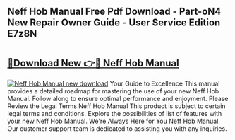 ## Neff Hob Manual Free Pdf Download - Part-oN4 New Repair Owner Guide - User Service Edition E7z8N

# <h2><a href="http://cf28574.oget.top/?id=Neff+Hob+Manual">🔗Download New 👉🔴 Neff Hob Manual</a></h2>

[![Neff Hob Manual new download](https://i.imgur.com/5g1atiW.png)](http://cf28574.oget.top/?id=Neff+Hob+Manual)
Your Guide to Excellence This manual provides a detailed roadmap for mastering the use of your new Neff Hob Manual. Follow along to ensure optimal performance and enjoyment. Please Review the Legal Terms Neff Hob Manual This product is subject to certain legal terms and conditions. Explore the possibilities of list of features with your new Neff Hob Manual. We're Always Here for You Neff Hob Manual. Our customer support team is dedicated to assisting you with any inquiries.
